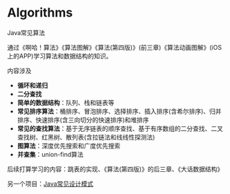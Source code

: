 # Algorithms
Java常见算法

通过《啊哈！算法》《算法图解》《算法(第四版)》(前三章)《算法动画图解》(iOS上的APP)学习算法和数据结构的知识。

内容涉及
- **循环和递归**
- **二分查找**
- **简单的数据结构**：队列、栈和链表等
- **常见排序算法**：桶排序、冒泡排序、选择排序、插入排序(含希尔排序)、归并排序、快速排序(含三向切分的快速排序)和堆排序
- **常见的查找算法**：基于无序链表的顺序查找、基于有序数组的二分查找、二叉查找树、红黑树、散列表(含拉链法和线线性探测法)
- **图算法**：深度优先搜索和广度优先搜索
- **并查集**：union-find算法

后续打算学习的内容：跳表的实现、《算法(第四版)》的后三章、《大话数据结构》

另一个项目：[Java常见设计模式](https://github.com/EugeneYoung1515/DesignPatterns)
